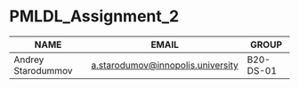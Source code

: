 # PMLDL_Assignment_2


| NAME | EMAIL | GROUP |
| --- | --- | --- |
|Andrey Starodummov| a.starodumov@innopolis.university | B20-DS-01 |

